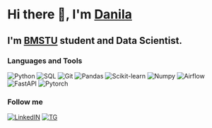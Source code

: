 # Hi there 👋, I'm [Danila](https://github.com/BaranovDanila)

## I'm [BMSTU](http://www.bmstu.ru/) student and Data Scientist.

### Languages and Tools
![Python](https://img.shields.io/badge/-Python-000000?style=for-the-badge&logo=python)
![SQL](https://img.shields.io/badge/-SQL-000000?style=for-the-badge&logo=postgresql)
![Git](https://img.shields.io/badge/-Git-000000?style=for-the-badge&logo=git)
![Pandas](https://img.shields.io/badge/-Pandas-000000?style=for-the-badge&logo=Pandas)
![Scikit-learn](https://img.shields.io/badge/-Scikit_learn-000000?style=for-the-badge&logo=Scikit-learn)
![Numpy](https://img.shields.io/badge/-numpy-000000?style=for-the-badge&logo=numpy)
![Airflow](https://img.shields.io/badge/-airflow-000000?style=for-the-badge&logo=ApacheAirflow)
![FastAPI](https://img.shields.io/badge/-FASTAPI-000000?style=for-the-badge&logo=FastAPI)
![Pytorch](https://img.shields.io/badge/-PyTorch-000000?style=for-the-badge&logo=PyTorch)


### Follow me
[![LinkedIN](https://img.shields.io/badge/-LinkedIN-000000?style=for-the-badge&logo=LinkedIn)](https://www.linkedin.com/in/danila-baranov/)
[![TG](https://img.shields.io/badge/-Telegram-000000?style=for-the-badge&logo=Telegram)](https://t.me/danilychhhh)

